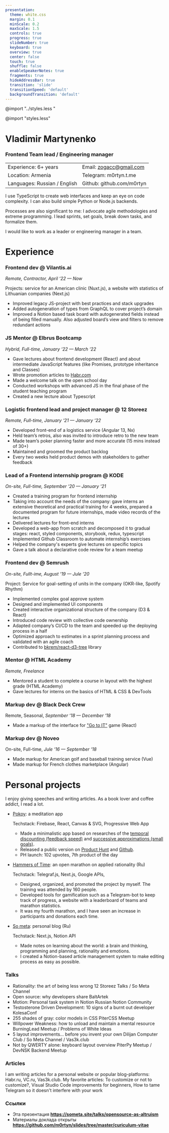 ```yaml
---
presentation:
  theme: white.css
  margin: 0.1
  minScale: 0.2
  maxScale: 1.5
  controls: true
  progress: true
  slideNumber: true
  keyboard: true
  overview: true
  center: false
  touch: true
  shuffle: false
  enableSpeakerNotes: true
  fragments: true
  hideAddressBar: true
  transition: 'slide'
  transitionSpeed: 'default'
  backgroundTransition: 'default'
---
```


<!-- common styles -->
@import "../styles.less "
<!-- talk styles -->
@import "styles.less"

<!-- slide id="toc" data-notes="" -->

<!-- slide class="title-slide milestone" data-notes="" -->
# Vladimir Martynenko

<!-- slide -->
### **Frontend Team lead / Engineering manager**

<!-- slide vertical=true-->
|  |  |
| --- | --- |
| Experience:  6+ years | Email:  zogacc@gmail.com |
| Location: Armenia | Telegram:  m0rtyn.t.me |
| Languages:  Russian / English | Github:  github.com/m0rtyn |

<!-- slide vertical=true-->
I use TypeScript to create web interfaces and keep an eye on code complexity. I can also build simple Python or Node.js backends.

<!-- slide vertical=true-->
Processes are also significant to me: I advocate agile methodologies and extreme programming. I lead sprints, set goals, break down tasks, and formalize them.

<!-- slide vertical=true-->
I would like to work as a leader or engineering manager in a team.

<!-- slide class="milestone" data-notes="" -->
# Experience

<!-- slide vertical=true-->
### Frontend dev @ Vilantis.ai

*Remote, Contractor, April ‘22 — Now*

Projects: service for an American clinic (Nuxt.js), a website with statistics of Lithuanian companies (Next.js)

<!-- slide vertical=true-->
- Improved legacy JS-project with best practices and stack upgrades
- Added autogeneration of types from GraphQL to cover project’s domain
- Improved a Notion based task board with autogenerated fields instead of being filled manually. Also adjusted board’s view and filters to remove redundant actions

<!-- slide vertical=true-->
### JS Mentor @ Elbrus Bootcamp

*Hybrid, Full-time, January ‘22 — March ‘22*

<!-- slide vertical=true-->
- Gave lectures about frontend development (React) and about intermediate JavaScript features (like Promises, prototype inheritance and Classes)
- Wrote promotion articles to [Habr.com](http://Habr.com)
- Made a welcome talk on the open school day
- Conducted workshops with advanced JS in the final phase of the student teaching program
- Created a new lecture about Typescript

<!-- slide vertical=true-->
### Logistic frontend lead and project manager @ 12 Storeez

*Remote, Full-time, January ‘21 — January ‘22*

<!-- slide vertical=true-->
- Developed front-end of a logistics service (Angular 13, Nx)
- Held team’s retros, also was invited to introduce retro to the new team
- Made team’s poker planning faster and more accurate (15 mins instead of 30+)
- Maintained and groomed the product backlog
- Every two weeks held product demos with stakeholders to gather feedback

<!-- slide vertical=true-->
### Lead of a Frontend internship program @ KODE

*On-site, Full-time, September ‘20 — January ‘21*

<!-- slide vertical=true-->
- Created a training program for frontend internship
- Taking into account the needs of the company: gave interns an extensive theoretical and practical training for 4 weeks, prepared a documented program for future internships, made video records of the lectures
- Delivered lectures for front-end interns
- Developed a web-app from scratch and decomposed it to gradual stages: react, styled components, storybook, redux, typescript
- Implemented Github Classroom to automate internship’s exercises
- Helped the company's experts give lectures on specific topics
- Gave a talk about a declarative code review for a team meetup

<!-- slide vertical=true-->
### Frontend dev @ Semrush

*On-site, Fullt-ime, August ‘19 — Jule ‘20*

Project: Service for goal-setting of units in the company (OKR-like, Spotify Rhythm)

<!-- slide vertical=true-->
- Implemented complex goal approve system
- Designed and implemented UI components
- Created interactive organizational structure of the company (D3 & React)
- Introduced code review with collective code ownership
- Adapted company’s CI/CD to the team and speeded up the deploying process in a half
- Optimized approach to estimates in a sprint planning process and validated with an agile coach
- Contributed to [bkrem/react-d3-tree](https://bkrem.github.io/react-d3-tree/) library

<!-- slide vertical=true-->
### Mentor @ HTML Academy

*Remote, Freelance*

<!-- slide vertical=true-->
- Mentored a student to complete a course in layout with the highest grade (HTML Academy)
- Gave lectures for interns on the basics of HTML & CSS & DevTools

<!-- slide vertical=true-->
### Markup dev @ Black Deck Crew

Remote, Seasonal, *September ‘18 — December ‘18*

<!-- slide vertical=true-->
- Made a markup of the interface for ["Go to IT"](https://store.steampowered.com/app/953060/Go_to_IT/) game (React)

<!-- slide vertical=true-->
### Markup dev @ Noveo

On-site, Full-time, *Jule ‘16 — September ‘18* 

<!-- slide vertical=true-->
- Made markup for American golf and baseball training service (Vue)
- Made markup for French clothes marketplace (Angular)

<!-- slide class="milestone" data-notes="" -->
# Personal projects

I enjoy giving speeches and writing articles. As a book lover and coffee addict, I read a lot.

<!-- slide vertical=true-->
- [Pokoy](http://about.pokoy.app): a meditation app
    
    Techstack: Firebase, React, Canvas & SVG, Progressive Web App
    
    - Made a minimalistic app based on researches of the [temporal discounting (feedback speed)](https://www.frontiersin.org/articles/10.3389/fpsyg.2017.01007/full#B37) and [successive approximations (small goals)](https://en.wikipedia.org/wiki/Shaping_(psychology)).
    - Released a public version on [Product Hunt](https://www.producthunt.com/posts/pokoy) and [Github](https://github.com/m0rtyn/pokoy).
    - PH launch: 102 upvotes, 7th product of the day

<!-- slide vertical=true-->
- [Hammers of Time](http://bit.ly/hammers-of-time): an open marathon on applied rationality (Ru)
    
    Techstack: Telegraf.js, Next.js, Google APIs, 
    
    - Designed, organized, and promoted the project by myself. The training was attended by 160 people.
    - Developed tools for gamification such as a Telegram-bot to keep track of progress, a website with a leaderboard of teams and marathon statistics.
    - It was my fourth marathon, and I have seen an increase in participants and donations each time.

<!-- slide vertical=true-->
- [So meta](https://someta.site): personal blog (Ru)
    
    Techstack: Next.js, Notion API
    
    - Made notes on learning about the world: a brain and thinking, programming and planning, rationality and emotions.
    - I created a Notion-based article management system to make editing process as easy as possible.

<!-- slide vertical=true-->
### Talks

- Rationality: the art of being less wrong
12 Storeez Talks / So Meta Channel
- Open source: why developers share
BaltArtek
- Motion: Personal task system in Notion
Russian Notion Community
- Testosterone Driven Development: 10 signs of a burnt out developer
KolesaConf
- 255 shades of gray: color models in CSS
PiterCSS Meetup
- Willpower Weakness: how to unload and maintain a mental resource
BurningLead Meetup / Problems of White Ideas
- 5 layout improvements... before you invent your own
Dilijan Computer Club / So Meta Channel / Vas3k.club
- Not by QWERTY alone: keyboard layout overview
PiterPy Meetup / DevNSK Backend Meetup

<!-- slide vertical=true-->
### Articles

I am writing articles for a personal website or popular blog-platforms: Habr.ru, VC.ru, Vas3k.club. My favorite articles: To customize or not to customize?, Visual Studio Code improvements for beginners, How to tame Telegram so it doesn't interfere with your work

<!-- slide vertical=true data-notes="..." -->
### Ссылки

- Эта презентация
  **https://someta.site/talks/opensource-as-altruism**
- Материалы доклада открыты
  **https://github.com/m0rtyn/slides/tree/master/curiculum-vitae**
